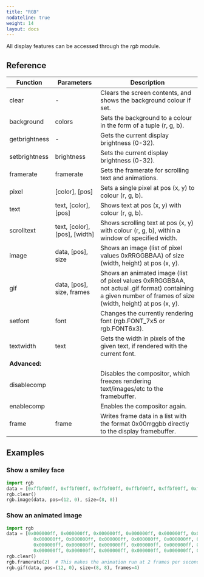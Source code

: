 ```yaml
---
title: "RGB"
nodateline: true
weight: 14
layout: docs
---
```


All display features can be accessed through the *rgb* module.

## Reference

| Function | Parameters | Description |
| --- | --- | --- |
| clear | - | Clears the screen contents, and shows the background colour if set. |
| background | colors | Sets the background to a colour in the form of a tuple (r, g, b). |
| getbrightness | - | Gets the current display brightness (0-32). |
| setbrightness | brightness | Sets the current display brightness (0-32). |
| framerate | framerate | Sets the framerate for scrolling text and animations. |
| pixel | [color], [pos] | Sets a single pixel at pos (x, y) to colour (r, g, b). |
| text | text, [color], [pos] | Shows text at pos (x, y) with colour (r, g, b). |
| scrolltext | text, [color], [pos], [width] | Shows scrolling text at pos (x, y) with colour (r, g, b), within a window of specified width. |
| image | data, [pos], size | Shows an image (list of pixel values 0xRRGGBBAA) of size (width, height) at pos (x, y). |
| gif | data, [pos], size, frames | Shows an animated image (list of pixel values 0xRRGGBBAA, not actual .gif format) containing a given number of frames of size (width, height) at pos (x, y). |
| setfont | font | Changes the currently rendering font (rgb.FONT_7x5 or rgb.FONT6x3). |
| textwidth | text | Gets the width in pixels of the given text, if rendered with the current font. |
| **Advanced:** |  |  |
| disablecomp |  | Disables the compositor, which freezes rendering text/images/etc to the framebuffer. |
| enablecomp |  | Enables the compositor again. |
| frame | frame | Writes frame data in a list with the format 0x00rrggbb directly to the display framebuffer. |

## Examples

### Show a smiley face
```python
import rgb
data = [0xffbf00ff, 0xffbf00ff, 0xffbf00ff, 0xffbf00ff, 0xffbf00ff, 0xffbf00ff, 0xffbf00ff, 0xffbf00ff, 0xffbf00ff, 0xffbf00ff, 0xffbf00ff, 0xffbf00ff, 0xffbf00ff, 0xffbf00ff, 0xffbf00ff, 0xffbf00ff, 0xffbf00ff, 0xffbf00ff, 0x000000ff, 0xffbf00ff, 0xffbf00ff, 0x000000ff, 0xffbf00ff, 0xffbf00ff, 0xffbf00ff, 0xffbf00ff, 0x000000ff, 0xffbf00ff, 0xffbf00ff, 0x000000ff, 0xffbf00ff, 0xffbf00ff, 0xffbf00ff, 0xffbf00ff, 0xffbf00ff, 0xffbf00ff, 0xffbf00ff, 0xffbf00ff, 0xffbf00ff, 0xffbf00ff, 0xffbf00ff, 0xffbf00ff, 0x000000ff, 0xffbf00ff, 0xffbf00ff, 0x000000ff, 0xffbf00ff, 0xffbf00ff, 0xffbf00ff, 0xffbf00ff, 0xffbf00ff, 0x000000ff, 0x000000ff, 0xffbf00ff, 0xffbf00ff, 0xffbf00ff, 0xffbf00ff, 0xffbf00ff, 0xffbf00ff, 0xffbf00ff, 0xffbf00ff, 0xffbf00ff, 0xffbf00ff, 0xffbf00ff]
rgb.clear()
rgb.image(data, pos=(12, 0), size=(8, 8))
```

### Show an animated image
```python
import rgb
data = [0x000000ff, 0x000000ff, 0x000000ff, 0x000000ff, 0x000000ff, 0x000000ff, 0x000000ff, 0x000000ff, 0x000000ff, 0x808080ff, 0x808080ff, 0x808080ff, 0x808080ff, 0x808080ff, 0x808080ff, 0x000000ff, 0x808080ff, 0x000000ff, 0x000000ff, 0x000000ff, 0x000000ff, 0x000000ff, 0x000000ff, 0x808080ff, 0x000000ff, 0x000000ff, 0x808080ff, 0x808080ff, 0x808080ff, 0x808080ff, 0x000000ff, 0x000000ff, 0x000000ff, 0x808080ff, 0x000000ff, 0x000000ff, 0x000000ff, 0x000000ff, 0x808080ff, 0x000000ff, 0x000000ff, 0x000000ff, 0x000000ff, 0x808080ff, 0x808080ff, 0x000000ff, 0x000000ff, 0x000000ff, 0x000000ff, 0x000000ff, 0x808080ff, 0x000000ff, 0x000000ff, 0x808080ff, 0x000000ff, 0x000000ff, 0x000000ff, 0x000000ff, 0x000000ff, 0x000000ff, 0x000000ff, 0x000000ff, 0x000000ff, 0x000000ff,
          0x000000ff, 0x000000ff, 0x000000ff, 0x000000ff, 0x000000ff, 0x000000ff, 0x000000ff, 0x000000ff, 0x000000ff, 0x808080ff, 0x808080ff, 0x808080ff, 0x808080ff, 0x808080ff, 0x808080ff, 0x000000ff, 0x808080ff, 0x000000ff, 0x000000ff, 0x000000ff, 0x000000ff, 0x000000ff, 0x000000ff, 0x808080ff, 0x000000ff, 0x000000ff, 0x808080ff, 0x808080ff, 0x808080ff, 0x808080ff, 0x000000ff, 0x000000ff, 0x000000ff, 0x808080ff, 0x000000ff, 0x000000ff, 0x000000ff, 0x000000ff, 0x808080ff, 0x000000ff, 0x000000ff, 0x000000ff, 0x000000ff, 0xffffffff, 0xffffffff, 0x000000ff, 0x000000ff, 0x000000ff, 0x000000ff, 0x000000ff, 0xffffffff, 0x000000ff, 0x000000ff, 0xffffffff, 0x000000ff, 0x000000ff, 0x000000ff, 0x000000ff, 0x000000ff, 0x000000ff, 0x000000ff, 0x000000ff, 0x000000ff, 0x000000ff,
          0x000000ff, 0x000000ff, 0x000000ff, 0x000000ff, 0x000000ff, 0x000000ff, 0x000000ff, 0x000000ff, 0x000000ff, 0x808080ff, 0x808080ff, 0x808080ff, 0x808080ff, 0x808080ff, 0x808080ff, 0x000000ff, 0x808080ff, 0x000000ff, 0x000000ff, 0x000000ff, 0x000000ff, 0x000000ff, 0x000000ff, 0x808080ff, 0x000000ff, 0x000000ff, 0xffffffff, 0xffffffff, 0xffffffff, 0xffffffff, 0x000000ff, 0x000000ff, 0x000000ff, 0xffffffff, 0x000000ff, 0x000000ff, 0x000000ff, 0x000000ff, 0xffffffff, 0x000000ff, 0x000000ff, 0x000000ff, 0x000000ff, 0xffffffff, 0xffffffff, 0x000000ff, 0x000000ff, 0x000000ff, 0x000000ff, 0x000000ff, 0xffffffff, 0x000000ff, 0x000000ff, 0xffffffff, 0x000000ff, 0x000000ff, 0x000000ff, 0x000000ff, 0x000000ff, 0x000000ff, 0x000000ff, 0x000000ff, 0x000000ff, 0x000000ff,
          0x000000ff, 0x000000ff, 0x000000ff, 0x000000ff, 0x000000ff, 0x000000ff, 0x000000ff, 0x000000ff, 0x000000ff, 0xffffffff, 0xffffffff, 0xffffffff, 0xffffffff, 0xffffffff, 0xffffffff, 0x000000ff, 0xffffffff, 0x000000ff, 0x000000ff, 0x000000ff, 0x000000ff, 0x000000ff, 0x000000ff, 0xffffffff, 0x000000ff, 0x000000ff, 0xffffffff, 0xffffffff, 0xffffffff, 0xffffffff, 0x000000ff, 0x000000ff, 0x000000ff, 0xffffffff, 0x000000ff, 0x000000ff, 0x000000ff, 0x000000ff, 0xffffffff, 0x000000ff, 0x000000ff, 0x000000ff, 0x000000ff, 0xffffffff, 0xffffffff, 0x000000ff, 0x000000ff, 0x000000ff, 0x000000ff, 0x000000ff, 0xffffffff, 0x000000ff, 0x000000ff, 0xffffffff, 0x000000ff, 0x000000ff, 0x000000ff, 0x000000ff, 0x000000ff, 0x000000ff, 0x000000ff, 0x000000ff, 0x000000ff, 0x000000ff]
rgb.clear()
rgb.framerate(2)  # This makes the animation run at 2 frames per second
rgb.gif(data, pos=(12, 0), size=(8, 8), frames=4)
```